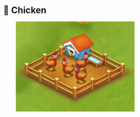 # 🐔 Chicken

<figure><img src="../../.gitbook/assets/chinken.png" alt=""><figcaption></figcaption></figure>
